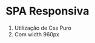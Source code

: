 <h1> SPA Responsiva </h1>
  <ol>
    <li>  Utilização de Css Puro  </li>
    <li>  Com width 960px  </li>
  </ol>
    
  

